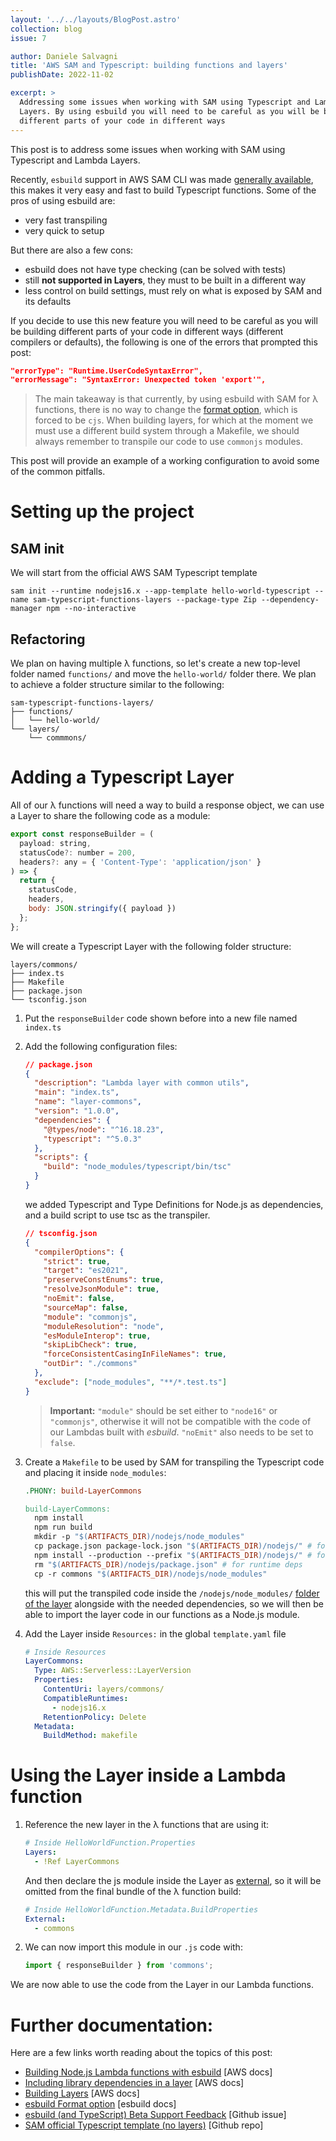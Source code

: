 ```yaml
---
layout: '../../layouts/BlogPost.astro'
collection: blog
issue: 7

author: Daniele Salvagni
title: 'AWS SAM and Typescript: building functions and layers'
publishDate: 2022-11-02

excerpt: >
  Addressing some issues when working with SAM using Typescript and Lambda
  Layers. By using esbuild you will need to be careful as you will be building
  different parts of your code in different ways
---
```


This post is to address some issues when working with SAM using Typescript and
Lambda Layers.

Recently, `esbuild` support in AWS SAM CLI was made
[generally available](https://aws.amazon.com/about-aws/whats-new/2022/09/aws-sam-cli-esbuild-support-available/),
this makes it very easy and fast to build Typescript functions. Some of the pros
of using esbuild are:

- very fast transpiling
- very quick to setup

But there are also a few cons:

- esbuild does not have type checking (can be solved with tests)
- still **not supported in Layers**, they must to be built in a different way
- less control on build settings, must rely on what is exposed by SAM and its
  defaults

If you decide to use this new feature you will need to be careful as you will be
building different parts of your code in different ways (different compilers or
defaults), the following is one of the errors that prompted this post:

```json
"errorType": "Runtime.UserCodeSyntaxError",
"errorMessage": "SyntaxError: Unexpected token 'export'",
```

> The main takeaway is that currently, by using esbuild with SAM for λ
> functions, there is no way to change the
> [format option](https://esbuild.github.io/api/#format), which is forced to be
> `cjs`. When building layers, for which at the moment we must use a different
> build system through a Makefile, we should always remember to transpile our
> code to use `commonjs` modules.

This post will provide an example of a working configuration to avoid some of
the common pitfalls.

# Setting up the project

## SAM init

We will start from the official AWS SAM Typescript template

    sam init --runtime nodejs16.x --app-template hello-world-typescript --name sam-typescript-functions-layers --package-type Zip --dependency-manager npm --no-interactive

## Refactoring

We plan on having multiple λ functions, so let's create a new top-level folder
named `functions/` and move the `hello-world/` folder there. We plan to achieve
a folder structure similar to the following:

```
sam-typescript-functions-layers/
├── functions/
│   └── hello-world/
└── layers/
    └── commmons/
```

# Adding a Typescript Layer

All of our λ functions will need a way to build a response object, we can use a
Layer to share the following code as a module:

```js
export const responseBuilder = (
  payload: string,
  statusCode?: number = 200,
  headers?: any = { 'Content-Type': 'application/json' }
) => {
  return {
    statusCode,
    headers,
    body: JSON.stringify({ payload })
  };
};
```

We will create a Typescript Layer with the following folder structure:

```
layers/commons/
├── index.ts
├── Makefile
├── package.json
└── tsconfig.json
```

1. Put the `responseBuilder` code shown before into a new file named `index.ts`

2. Add the following configuration files:

   ```json
   // package.json
   {
     "description": "Lambda layer with common utils",
     "main": "index.ts",
     "name": "layer-commons",
     "version": "1.0.0",
     "dependencies": {
       "@types/node": "^16.18.23",
       "typescript": "^5.0.3"
     },
     "scripts": {
       "build": "node_modules/typescript/bin/tsc"
     }
   }
   ```

   we added Typescript and Type Definitions for Node.js as dependencies, and a
   build script to use tsc as the transpiler.

   ```json
   // tsconfig.json
   {
     "compilerOptions": {
       "strict": true,
       "target": "es2021",
       "preserveConstEnums": true,
       "resolveJsonModule": true,
       "noEmit": false,
       "sourceMap": false,
       "module": "commonjs",
       "moduleResolution": "node",
       "esModuleInterop": true,
       "skipLibCheck": true,
       "forceConsistentCasingInFileNames": true,
       "outDir": "./commons"
     },
     "exclude": ["node_modules", "**/*.test.ts"]
   }
   ```

   > **Important:** `"module"` should be set either to `"node16"` or
   > `"commonjs"`, otherwise it will not be compatible with the code of our
   > Lambdas built with _esbuild_. `"noEmit"` also needs to be set to `false`.

3. Create a `Makefile` to be used by SAM for transpiling the Typescript code and
   placing it inside `node_modules`:

   ```makefile
   .PHONY: build-LayerCommons

   build-LayerCommons:
     npm install
     npm run build
     mkdir -p "$(ARTIFACTS_DIR)/nodejs/node_modules"
     cp package.json package-lock.json "$(ARTIFACTS_DIR)/nodejs/" # for runtime deps
     npm install --production --prefix "$(ARTIFACTS_DIR)/nodejs/" # for runtime deps
     rm "$(ARTIFACTS_DIR)/nodejs/package.json" # for runtime deps
     cp -r commons "$(ARTIFACTS_DIR)/nodejs/node_modules"
   ```

   this will put the transpiled code inside the `/nodejs/node_modules/`
   [folder of the layer](https://docs.aws.amazon.com/lambda/latest/dg/configuration-layers.html#configuration-layers-path)
   alongside with the needed dependencies, so we will then be able to import the
   layer code in our functions as a Node.js module.

4. Add the Layer inside `Resources:` in the global `template.yaml` file

   ```yaml
   # Inside Resources
   LayerCommons:
     Type: AWS::Serverless::LayerVersion
     Properties:
       ContentUri: layers/commons/
       CompatibleRuntimes:
         - nodejs16.x
       RetentionPolicy: Delete
     Metadata:
       BuildMethod: makefile
   ```

# Using the Layer inside a Lambda function

1. Reference the new layer in the λ functions that are using it:

   ```yaml
   # Inside HelloWorldFunction.Properties
   Layers:
     - !Ref LayerCommons
   ```

   And then declare the js module inside the Layer as
   [external](https://docs.aws.amazon.com/serverless-application-model/latest/developerguide/serverless-sam-cli-using-build-typescript.html),
   so it will be omitted from the final bundle of the λ function build:

   ```yaml
   # Inside HelloWorldFunction.Metadata.BuildProperties
   External:
     - commons
   ```

2. We can now import this module in our `.js` code with:

   ```js
   import { responseBuilder } from 'commons';
   ```

We are now able to use the code from the Layer in our Lambda functions.

# Further documentation:

Here are a few links worth reading about the topics of this post:

- [Building Node.js Lambda functions with esbuild](https://docs.aws.amazon.com/serverless-application-model/latest/developerguide/serverless-sam-cli-using-build-typescript.html)
  [AWS docs]
- [Including library dependencies in a layer](https://docs.aws.amazon.com/lambda/latest/dg/configuration-layers.html#configuration-layers-path)
  [AWS docs]
- [Building Layers](https://docs.aws.amazon.com/serverless-application-model/latest/developerguide/building-layers.html)
  [AWS docs]
- [esbuild Format option](https://esbuild.github.io/api/#format) [esbuild docs]
- [esbuild (and TypeScript) Beta Support Feedback](https://github.com/aws/aws-sam-cli/issues/3700)
  [Github issue]
- [SAM official Typescript template (no layers)](https://github.com/aws/aws-sam-cli-app-templates/tree/master/nodejs16.x/cookiecutter-aws-sam-hello-typescript-nodejs)
  [Github repo]

